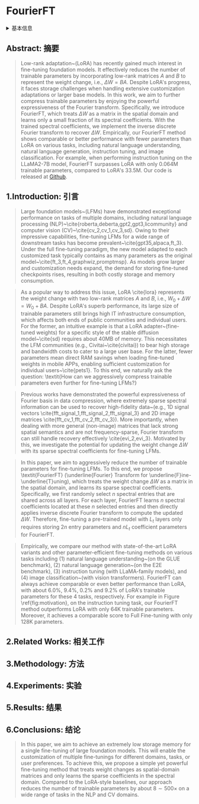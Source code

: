 # FourierFT

<details>
<summary>基本信息</summary>

- 标题: Parameter-Efficient Fine-Tuning with Discrete Fourier Transform
- 作者:
  - 01 [Ziqi Gao](../../Authors/Ziqi_Gao.md)
  - 02 [Qichao Wang](../../Authors/Qichao_Wang.md)
  - 03 [Aochuan Chen](../../Authors/Aochuan_Chen.md)
  - 04 [Zijing Liu](../../Authors/Zijing_Liu.md)
  - 05 [Bingzhe Wu](../../Authors/Bingzhe_Wu.md)
  - 06 [Liang Chen](../../Authors/Liang_Chen.md)
  - 07 [Jia Li](../../Authors/Jia_Li.md)
- 机构:
  - 机构 
- 时间:
  - 预印时间: 2024.05.05 ArXiv v1
  - 更新笔记: 2024.08.16
- 发表:
  - 期刊/会议 
- 链接:
  - [ArXiv](https://arxiv.org/abs/2405.03003)
  - [DOI]()
  - [Github](https://github.com/chaos96/fourierft)
  - [Demo]()
  - [Scholar](https://scholar.google.com/scholar?cluster=9524360008038380215)
- 标签:
  - [开源](../../Tags/OpenSource.md)
- 页数: ?
- 引用: ?
- 被引: ?
- 数据:
  - ?
- 对比:
  - ?
- 复现:
  - ?

</details>

## Abstract: 摘要

> Low-rank adaptation~(LoRA) has recently gained much interest in fine-tuning foundation models. 
> It effectively reduces the number of trainable parameters by incorporating low-rank matrices $A$ and $B$ to represent the weight change, i.e., $\Delta W=BA$. 
> Despite LoRA's progress, it faces storage challenges when handling extensive customization adaptations or larger base models. 
> In this work, we aim to further compress trainable parameters by enjoying the powerful expressiveness of the Fourier transform. 
> Specifically, we introduce FourierFT, which treats $\Delta W$ as a matrix in the spatial domain and learns only a small fraction of its spectral coefficients. 
> With the trained spectral coefficients, we implement the inverse discrete Fourier transform to recover $\Delta W$. 
> Empirically, our FourierFT method shows comparable or better performance with fewer parameters than LoRA on various tasks, including natural language understanding, natural language generation, instruction tuning, and image classification. 
> For example, when performing instruction tuning on the LLaMA2-7B model, FourierFT surpasses LoRA with only 0.064M trainable parameters, compared to LoRA's 33.5M. 
> Our code is released at [Github](https://github.com/Chaos96/fourierft).

## 1.Introduction: 引言

> Large foundation models~(LFMs) have demonstrated exceptional performance on tasks of multiple domains, including natural language processing (NLP)~\cite{roberta,deberta,gpt2,gpt3,licommunity} and computer vision (CV)~\cite{cv_2,cv_1,cv_3,sd}. Owing to their impressive capabilities, fine-tuning LFMs for a wide range of downstream tasks has become prevalent~\cite{gpt35,alpaca,ft_3}. Under the full fine-tuning paradigm, the new model adapted to each customized task typically contains as many parameters as the original model~\cite{ft_3,ft_4,graphwiz,promptmsp}. As models grow larger and customization needs expand, the demand for storing fine-tuned checkpoints rises, resulting in both costly storage and memory consumption.

> As a popular way to address this issue, LoRA \cite{lora} represents the weight change with two low-rank matrices $A$ and $B$, i.e., $W_0+\Delta W = W_0+BA$.
> Despite LoRA's superb performance, its large size of trainable parameters still brings high IT infrastructure consumption, which affects both ends of public communities and individual users. For the former, an intuitive example is that a LoRA adapter~(fine-tuned weights) for a specific style of the stable diffusion model~\cite{sd} requires about 40MB of memory. This necessitates the LFM communities (e.g., Civitai~\cite{civitai}) to bear high storage and bandwidth costs to cater to a large user base. For the latter, fewer parameters mean direct RAM savings when loading fine-tuned weights in mobile APPs, enabling sufficient customization for individual users~\cite{pets1}. To this end, we naturally ask the question: \textit{How can we aggressively compress trainable parameters even further for fine-tuning LFMs?}

> Previous works have demonstrated the powerful expressiveness of Fourier basis in data compression, where extremely sparse spectral information can be used to recover high-fidelity data~(e.g., 1D signal vectors \cite{fft_signal_1,fft_signal_2,fft_signal_3} and 2D image matrices \cite{fft_cv_1,fft_cv_2,fft_cv_3}). More importantly, when dealing with more general (non-image) matrices that lack strong spatial semantics and are not frequency-sparse, Fourier transform can still handle recovery effectively \cite{evi_2,evi_3}. Motivated by this, we investigate the potential for updating the weight change $\Delta W$ with its sparse spectral coefficients for fine-tuning LFMs. 

> In this paper, we aim to aggressively reduce the number of trainable parameters for fine-tuning LFMs. To this end, we propose \textit{FourierFT} (\underline{Fourier} Transform for \underline{F}ine-\underline{T}uning), which treats the weight change $\Delta W$ as a matrix in the spatial domain, and learns its sparse spectral coefficients. Specifically, we first randomly select $n$ spectral entries that are shared across all layers. For each layer, FourierFT learns $n$ spectral coefficients located at these $n$ selected entries and then directly applies inverse discrete Fourier transform to compute the updated $\Delta W$. Therefore, fine-tuning a pre-trained model with $L_{t}$ layers only requires storing $2n$ entry parameters and $nL_{t}$ coefficient parameters for FourierFT. 

> Empirically, we compare our method with state-of-the-art LoRA variants and other parameter-efficient fine-tuning methods on various tasks including (1) natural language understanding~(on the GLUE benchmark), (2) natural language generation~(on the E2E benchmark), (3) instruction tuning (with LLaMA-family models), and (4) image classification~(with vision transformers). FourierFT can always achieve comparable or even better performance than LoRA, with about 6.0\%, 9.4\%, 0.2\% and 9.2\% of LoRA's trainable parameters for these 4 tasks, respectively. For example in Figure \ref{fig:motivation}, on the instruction tuning task, our FourierFT method outperforms LoRA with only 64K trainable parameters. Moreover, it achieves a comparable score to Full Fine-tuning with only 128K parameters.

## 2.Related Works: 相关工作

## 3.Methodology: 方法

## 4.Experiments: 实验

## 5.Results: 结果

## 6.Conclusions: 结论

> In this paper, we aim to achieve an extremely low storage memory for a single fine-tuning of large foundation models. 
> This will enable the customization of multiple fine-tunings for different domains, tasks, or user preferences. 
> To achieve this, we propose a simple yet powerful fine-tuning method that treats weight changes as spatial-domain matrices and only learns the sparse coefficients in the spectral domain. 
> Compared to the LoRA-style baselines, our approach reduces the number of trainable parameters by about $8\sim500\times$ on a wide range of tasks in the NLP and CV domains.
